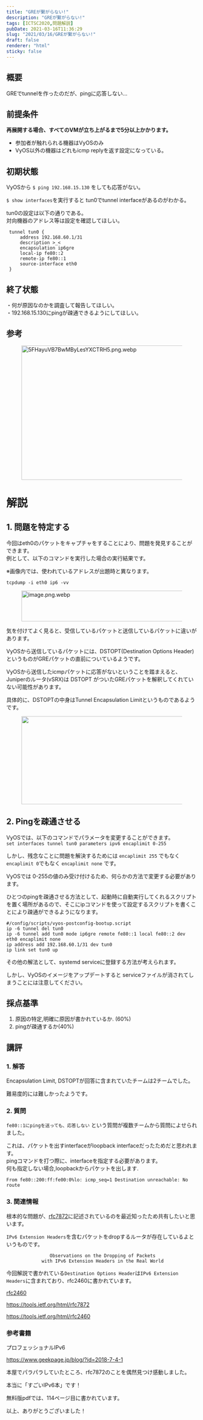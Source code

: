 ```yaml
---
title: "GREが繋がらない!"
description: "GREが繋がらない!"
tags: [ICTSC2020,問題解説]
pubDate: 2021-03-16T11:36:29
slug: "2021/03/16/GREが繋がらない!"
draft: false
renderer: "html"
sticky: false
---
```



<h2>概要</h2>



<p>GREでtunnelを作ったのだが、pingに応答しない…</p>



<h2>前提条件</h2>



<p><strong>再展開する場合、すべてのVMが立ち上がるまで5分以上かかります。</strong></p>



<ul><li>参加者が触れられる機器はVyOSのみ</li><li>VyOS以外の機器はどれもicmp replyを返す設定になっている。</li></ul>



<h2>初期状態</h2>



<p>VyOSから <code>$ ping 192.168.15.130</code> をしても応答がない。</p>



<p><code>$ show interfaces</code>を実行すると tun0でtunnel interfaceがあるのがわかる。</p>



<p>tun0の設定は以下の通りである。<br>
対向機器のアドレス等は設定を確認してほしい。</p>


<div class="wp-block-syntaxhighlighter-code "><pre><code> tunnel tun0 {
     address 192.168.60.1/31
     description &gt;_&lt;
     encapsulation ip6gre
     local-ip fe80::2
     remote-ip fe80::1
     source-interface eth0
 }</code></pre></div>


<h2>終了状態</h2>



<p>・何が原因なのかを調査して報告してほしい。<br>
・192.168.15.130にpingが疎通できるようにしてほしい。</p>



<h2>参考</h2>



<div class="wp-block-image"><figure class="aligncenter size-large"><img decoding="async" loading="lazy" width="512" height="354" src="/images/wp/2021/09/604b0d352f8d9c005ac003da-512x354.png.webp" alt="5FHayuVB7BwMByLesYXCTRH5.png.webp" class="wp-image-3441"/></figure></div>



<h1>解説</h1>



<h2>1. 問題を特定する</h2>



<p>今回はeth0のパケットをキャプチャをすることにより、問題を発見することができます。<br>
例として、以下のコマンドを実行した場合の実行結果です。</p>



<p>※画像内では、使われているアドレスが出題時と異なります。</p>


<div class="wp-block-syntaxhighlighter-code "><pre><code>tcpdump -i eth0 ip6 -vv</code></pre></div>


<div class="wp-block-image"><figure class="aligncenter size-large"><img decoding="async" loading="lazy" width="512" height="81" src="/images/wp/2021/09/601c99852f8d9c005ac0006f-512x81.png.webp" alt="image.png.webp" class="wp-image-3438"/></figure></div>



<p>気を付けてよく見ると、受信しているパケットと送信しているパケットに違いがあります。</p>



<p>VyOSから送信しているパケットには、DSTOPT(Destination Options Header)というものがGREパケットの直前についているようです。</p>



<p>VyOSから送信したicmpパケットに応答がないということを踏まえると、<br>
Juniperのルータ(vSRX)は DSTOPT がついたGREパケットを解釈してくれていない可能性があります。</p>



<p>具体的に、DSTOPTの中身はTunnel Encapsulation Limitというものであるようです。</p>



<div class="wp-block-image"><figure class="aligncenter size-large"><img decoding="async" loading="lazy" width="512" height="232" src="/images/wp/2021/09/604b12a22f8d9c005ac003de-512x232.jpeg.webp" alt="" class="wp-image-3439"/></figure></div>



<h2>2. Pingを疎通させる</h2>



<p>VyOSでは、以下のコマンドでパラメータを変更することができます。<br>
<code>set interfaces tunnel tun0 parameters ipv6 encaplimit 0-255</code></p>



<p>しかし、残念なことに問題を解決するためには <code>encaplimit 255</code> でもなく <code>encaplimit 0</code>でもなく <code>encaplimit none</code> です。</p>



<p>VyOSでは 0-255の値のみ受け付けるため、何らかの方法で変更する必要があります。</p>



<p>ひとつのpingを疎通させる方法として、起動時に自動実行してくれるスクリプトを置く場所があるので、そこにipコマンドを使って設定するスクリプトを書くことにより疎通ができるようになります。</p>


<div class="wp-block-syntaxhighlighter-code "><pre><code>#/config/scripts/vyos-postconfig-bootup.script
ip -6 tunnel del tun0
ip -6 tunnel add tun0 mode ip6gre remote fe80::1 local fe80::2 dev eth0 encaplimit none
ip address add 192.168.60.1/31 dev tun0
ip link set tun0 up</code></pre></div>


<p>その他の解法として、systemd serviceに登録する方法が考えられます。</p>



<p>しかし、VyOSのイメージをアップデートすると serviceファイルが消されてしまうことには注意してください。</p>



<h2>採点基準</h2>



<ol><li>原因の特定,明確に原因が書かれているか. (60%)</li><li>pingが疎通するか(40%)</li></ol>



<h2>講評</h2>



<h3>1. 解答</h3>



<p>Encapsulation Limit, DSTOPTが回答に含まれていたチームは2チームでした。</p>



<p>難易度的には難しかったようです。</p>



<h3>2. 質問</h3>



<p><code>fe80::1にpingを送っても、応答しない</code> という質問が複数チームから質問によせられました。</p>



<p>これは、パケットを出すinterfaceがloopback interfaceだったためだと思われます。<br>
pingコマンドを打つ際に、interfaceを指定する必要があります。<br>
何も指定しない場合,loopbackからパケットを出します.</p>



<p><code>From fe80::200:ff:fe00:0%lo: icmp_seq=1 Destination unreachable: No route</code></p>



<h3>3. 関連情報</h3>



<p>根本的な問題が、<a href="https://tools.ietf.org/html/rfc7872">rfc7872</a>に記述されているのを最近知ったため共有したいと思います。</p>



<p><code>IPv6 Extension Headers</code>を含むパケットをdropするルータが存在しているよというものです。</p>


<div class="wp-block-syntaxhighlighter-code "><pre><code>                Observations on the Dropping of Packets
             with IPv6 Extension Headers in the Real World</code></pre></div>


<p>今回解説で書かれている<code>Destination Options Header</code>は<code>IPv6 Extension Headers</code>に含まれており、rfc2460に書かれています。</p>



<p><a href="https://tools.ietf.org/html/rfc2460#section-4.6">rfc2460</a></p>



<p><a href="https://tools.ietf.org/html/rfc7872">https://tools.ietf.org/html/rfc7872</a></p>



<p><a href="https://tools.ietf.org/html/rfc2460">https://tools.ietf.org/html/rfc2460</a></p>



<h3>参考書籍</h3>



<p>プロフェッショナルIPv6</p>



<p><a href="https://www.geekpage.jp/blog/?id=2018-7-4-1">https://www.geekpage.jp/blog/?id=2018-7-4-1</a></p>



<p>本屋でパラパラしていたところ、rfc7872のことを偶然見つけ感動しました。</p>



<p>本当に「すごいIPv6本」です！</p>



<p>無料版pdfでは、114ページ目に書かれています。</p>



<p>以上、ありがとうございました！</p>

